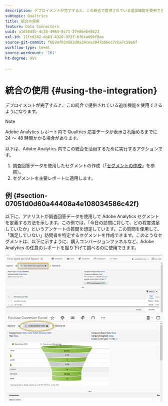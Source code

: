 ```yaml
---
description: デプロイメントが完了すると、この統合で提供されている追加機能を使用できるようになります。
subtopic: Qualtrics
title: 統合の使用
feature: Data Connectors
uuid: a1d5045b-4c38-4984-8c71-27e86ebe8b23
exl-id: 11fc6382-da83-4320-9f2f-bf6ca096f0ae
source-git-commit: f669af03a502d8a24cea3047b96ec7cba7c59e6f
workflow-type: tm+mt
source-wordcount: '161'
ht-degree: 95%

---
```


# 統合の使用 {#using-the-integration}

デプロイメントが完了すると、この統合で提供されている追加機能を使用できるようになります。

>[!NOTE]
>
>Adobe Analytics レポート内で Qualtrics 応答データが表示され始めるまでに 24 ～ 48 時間かかる場合があります。

以下は、Adobe Analytics 内でこの統合を活用するために実行するアクションです。

1. 調査回答データを使用したセグメントの作成（「[セグメントの作成](https://experienceleague.adobe.com/docs/analytics/components/segmentation/seg-home.html)」を参照）。
1. セグメントを主要レポートに適用します。

## 例 {#section-07051d0d60a44408a4e108034586c42f}

以下に、アナリストが調査回答データを使用して Adobe Analytics セグメントを定義する方法を示します。この例では、「今日の訪問に対して、どの程度満足していたか」というアンケートの質問を想定しています。この質問を使用して、「満足していない」訪問者を特定するセグメントを作成できます。このようなセグメントは、以下に示すように、購入コンバージョンファネルなど、Adobe Analytics の任意のレポートを掘り下げて調べるのに使用できます。

![](assets/using-1.png) ![](assets/using-2.png)
